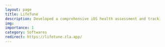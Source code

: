 ```yaml
---
layout: page
title: LifeTune
description: Developed a comprehensive iOS health assessment and tracking app in Swift.
img:
importance: 1
category: Softwares
redirect: https://lifetune.zla.app/
---
```

